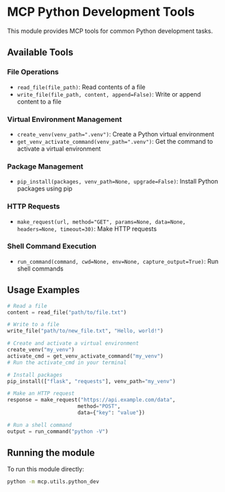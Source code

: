# MCP Python Development Tools

This module provides MCP tools for common Python development tasks.

## Available Tools

### File Operations
- `read_file(file_path)`: Read contents of a file
- `write_file(file_path, content, append=False)`: Write or append content to a file

### Virtual Environment Management
- `create_venv(venv_path=".venv")`: Create a Python virtual environment
- `get_venv_activate_command(venv_path=".venv")`: Get the command to activate a virtual environment

### Package Management
- `pip_install(packages, venv_path=None, upgrade=False)`: Install Python packages using pip

### HTTP Requests
- `make_request(url, method="GET", params=None, data=None, headers=None, timeout=30)`: Make HTTP requests

### Shell Command Execution
- `run_command(command, cwd=None, env=None, capture_output=True)`: Run shell commands

## Usage Examples

```python
# Read a file
content = read_file("path/to/file.txt")

# Write to a file
write_file("path/to/new_file.txt", "Hello, world!")

# Create and activate a virtual environment
create_venv("my_venv")
activate_cmd = get_venv_activate_command("my_venv")
# Run the activate_cmd in your terminal

# Install packages
pip_install(["flask", "requests"], venv_path="my_venv")

# Make an HTTP request
response = make_request("https://api.example.com/data", 
                       method="POST", 
                       data={"key": "value"})

# Run a shell command
output = run_command("python -V")
```

## Running the module

To run this module directly:

```bash
python -m mcp.utils.python_dev
``` 